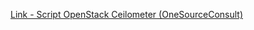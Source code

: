 [Link - Script OpenStack Ceilometer (OneSourceConsult)](https://github.com/OneSourceConsult/ZabbixCeilometer-Proxy)

